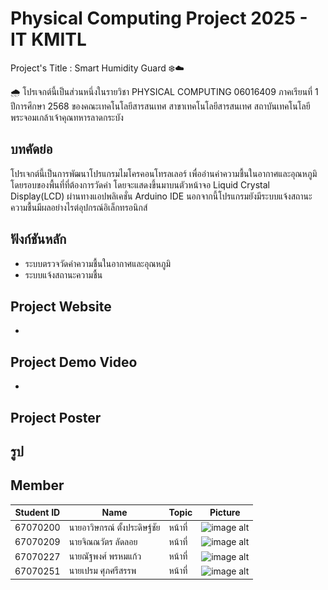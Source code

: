 # Physical Computing Project 2025 - IT KMITL
Project's Title : Smart Humidity Guard ❄️☁️

🌧️ โปรเจกต์นี้เป็นส่วนหนึ่งในรายวิชา PHYSICAL COMPUTING 06016409 ภาคเรียนที่ 1 ปีการศึกษา 2568 ของคณะเทคโนโลยีสารสนเทศ สาขาเทคโนโลยีสารสนเทศ สถาบันเทคโนโลยีพระจอมเกล้าเจ้าคุณทหารลาดกระบัง

## บทคัดย่อ
โปรเจกต์นี้เป็นการพัฒนาโปรแกรมไมโครคอนโทรลเลอร์ เพื่ออ่านค่าความชื้นในอากาศและอุณหภูมิโดยรอบของพื้นที่ที่ต้องการวัดค่า โดยจะแสดงขึ้นมาบนตัวหน้าจอ Liquid Crystal Display(LCD) ผ่านทางแอปพลิเคชั่น Arduino IDE นอกจากนี้โปรแกรมยังมีระบบแจ้งสถานะความชื้นมีผลอย่างไรต่อุปกรณ์อิเล็กทรอนิกส์

## ฟังก์ชันหลัก
- ระบบตรวจวัดค่าความชื้นในอากาศและอุณหภูมิ
- ระบบแจ้งสถานะความชื้น

## Project Website
-

## Project Demo Video
-

## Project Poster
## รูป

## Member
|Student ID|Name|Topic|Picture|
|--|--|--|--|
| 67070200 | นายอาวิษกรณ์ ตั้งประดิษฐ์ชัย | หน้าที่ | ![image alt](https://github.com/purepk/Smart-Humidity-Guard/blob/9565ef4678a1cab7e45c0a9a36e1ddf068bb4a0a/Build.jpg) |
| 67070209 | นายจิณณวัตร ลัดลอย | หน้าที่ | ![image alt](https://github.com/purepk/Smart-Humidity-Guard/blob/9565ef4678a1cab7e45c0a9a36e1ddf068bb4a0a/Pruf.jpg) |
| 67070227 | นายณัฐพงศ์ พรหมแก้ว | หน้าที่ | ![image alt](https://github.com/purepk/Smart-Humidity-Guard/blob/9565ef4678a1cab7e45c0a9a36e1ddf068bb4a0a/pure.jpg) |
| 67070251 | นายเปรม ศุภศรีสรรพ | หน้าที่ | ![image alt](https://github.com/purepk/Smart-Humidity-Guard/blob/9565ef4678a1cab7e45c0a9a36e1ddf068bb4a0a/Prem.jpg) |

[//]: # (<img height="150" src="asset/SHG.png"/>)
